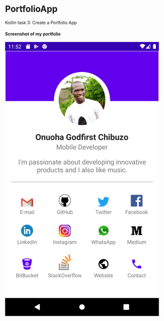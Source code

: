 # PortfolioApp
Kotlin task 3: Create a Portfolio App

#### Screenshot of my portfolio
![Image of my portfolio](https://github.com/ChibuFirst/PortfolioApp/blob/master/Portfolio%20Screenshot.png)
